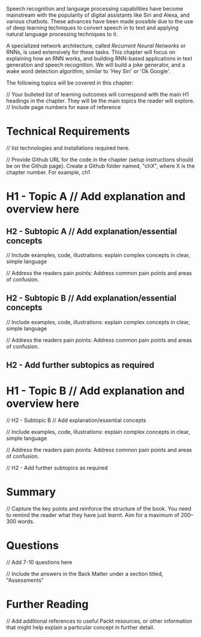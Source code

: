 Speech recognition and language processing capabilities have become mainstream with the popularity of digital assistants like Siri and Alexa, and various chatbots. These advances have been made possible due to the use of deep learning techniques to convert speech in to text and applying natural language processing techniques to it.

A specialized network architecture, called _Recurrent Neural Networks_ or RNNs, is used extensively for these tasks. This chapter will focus on explaining how an RNN works, and building RNN-based applications in text generation and speech recognition. We will build a joke generator, and a wake word detection algorithm, similar to 'Hey Siri' or 'Ok Google'.

The following topics will be covered in this chapter:

// Your bulleted list of learning outcomes will correspond with the main H1 headings in the chapter. They will be the main topics the reader will explore. // Include page numbers for ease of reference

# Technical Requirements

// list technologies and installations required here.

// Provide Github URL for the code in the chapter (setup instructions should be on the Github page). Create a Github folder named, "chX", where X is the chapter number. For example, ch1

# H1 - Topic A // Add explanation and overview here

## H2 - Subtopic A // Add explanation/essential concepts

// Include examples, code, illustrations: explain complex concepts in clear, simple language

// Address the readers pain points: Address common pain points and areas of confusion.

## H2 - Subtopic B // Add explanation/essential concepts

// Include examples, code, illustrations: explain complex concepts in clear, simple language

// Address the readers pain points: Address common pain points and areas of confusion.

## H2 - Add further subtopics as required

# H1 - Topic B // Add explanation and overview here

// H2 - Subtopic B // Add explanation/essential concepts

// Include examples, code, illustrations: explain complex concepts in clear, simple language

// Address the readers pain points: Address common pain points and areas of confusion.

// H2 - Add further subtopics as required

# Summary

// Capture the key points and reinforce the structure of the book. You need to remind the reader what they have just learnt. Aim for a maximum of 200–300 words.

# Questions

// Add 7-10 questions here

// Include the answers in the Back Matter under a section titled, "Assessments"

# Further Reading

// Add additional references to useful Packt resources, or other information that might help explain a particular concept in further detail.
